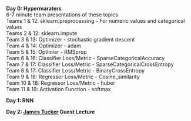 **Day 0: Hypermaraters**  
6-7 minute team presentations of these topics  
Teams 1 & 12: sklearn.preprocessing - For numeric values and categorical values  
Teams 2 & 12: sklearn.impute  
Team 3 & 13: Optimizer - stochastic gradient descent  
Team 4 & 14: Optimizer - adam  
Team 5 & 15: Optimier - RMSprop  
Team 6 & 16: Classifier Loss/Metric - SparseCategoricalAccuracy  
Team 7 & 17: Classifier Loss/Metric - SparseCategoricalCrossEntropy  
Team 8 & 17: Classifier Loss/Metric - BinaryCrossEntropy  
Team 9 & 18: Regressor Loss/Metric - Cosine_similarity  
Team 10 & 18: Regressor Loss/Metric - huber  
Team 11 & 19: Activation Function - softmax  

**Day 1: RNN**

**Day 2: [James Tucker](https://www.linkedin.com/in/james-m-tucker-7082251b0/) Guest Lecture**
